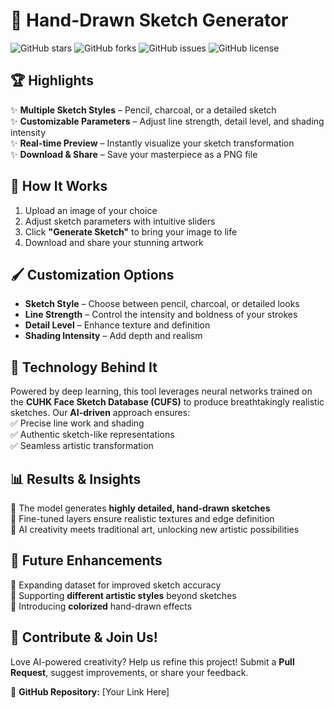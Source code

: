# 🎨 Hand-Drawn Sketch Generator  

![GitHub stars](https://img.shields.io/github/stars/Kedhareswer/MLGeneFunction?style=social&color=black) ![GitHub forks](https://img.shields.io/github/forks/Kedhareswer/MLGeneFunction?style=social&color=black) ![GitHub issues](https://img.shields.io/github/issues/Kedhareswer/MLGeneFunction?color=black) ![GitHub license](https://img.shields.io/github/license/Kedhareswer/MLGeneFunction?color=black)  

## 🏆 Highlights  
✨ **Multiple Sketch Styles** – Pencil, charcoal, or a detailed sketch  
✨ **Customizable Parameters** – Adjust line strength, detail level, and shading intensity  
✨ **Real-time Preview** – Instantly visualize your sketch transformation  
✨ **Download & Share** – Save your masterpiece as a PNG file  

## 🚀 How It Works  
1. Upload an image of your choice  
2. Adjust sketch parameters with intuitive sliders  
3. Click **"Generate Sketch"** to bring your image to life  
4. Download and share your stunning artwork  

## 🖌️ Customization Options  
- **Sketch Style** – Choose between pencil, charcoal, or detailed looks  
- **Line Strength** – Control the intensity and boldness of your strokes  
- **Detail Level** – Enhance texture and definition  
- **Shading Intensity** – Add depth and realism  

## 🔬 Technology Behind It  
Powered by deep learning, this tool leverages neural networks trained on the **CUHK Face Sketch Database (CUFS)** to produce breathtakingly realistic sketches. Our **AI-driven** approach ensures:  
✅ Precise line work and shading  
✅ Authentic sketch-like representations  
✅ Seamless artistic transformation  

## 📊 Results & Insights  
🎯 The model generates **highly detailed, hand-drawn sketches**  
🎯 Fine-tuned layers ensure realistic textures and edge definition  
🎯 AI creativity meets traditional art, unlocking new artistic possibilities  

## 🔮 Future Enhancements  
🚧 Expanding dataset for improved sketch accuracy  
🚧 Supporting **different artistic styles** beyond sketches  
🚧 Introducing **colorized** hand-drawn effects  

## 🤝 Contribute & Join Us!  
Love AI-powered creativity? Help us refine this project! Submit a **Pull Request**, suggest improvements, or share your feedback.  

🔗 **GitHub Repository:** [Your Link Here]  
